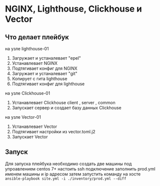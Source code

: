 # NGINX, Lighthouse, Clickhouse и Vector

## Что делает плейбук

на узле lighthouse-01

1. Загружает и устаналевает "epel"
2. Устанавлевает NGINX
3. Подтягивает конфиг для NGINX
4. Загружает и устаналевает "git"
5. Копирует с гита lighthouse
6. Подтягивает конфиг для lighthouse
   
на узле Clickhouse-01

1. Устанавлевает Clickhouse client , server , common
2. Запускает сервер и создает базу данных Clickhouse
   
на узле Vector-01

1. Устанавлевает Vector
2.  Подтягивает настройки из vector.toml.j2
3.  Запускает Vector

## Запуск

Для запуска плейбука необходимо создать две машины под упроавлением centos 7+ настоить ssh подключение 
заполнить prod.yml именем машины и ip адресом затем запустить команду на хосте 
```ansible-playbook site.yml -i ./inventory/prod.yml --diff```

